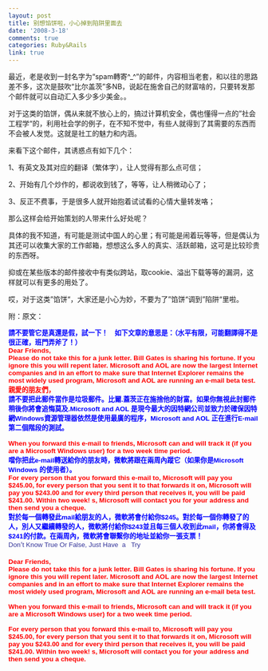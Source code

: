 ```yaml
---
layout: post
title: 别想馅饼啦，小心掉到陷阱里面去
date: '2008-3-18'
comments: true
categories: Ruby&Rails
link: true
---
```

<p>最近，老是收到一封名字为&ldquo;spam轉寄^_^&rdquo;的邮件，内容相当老套，和以往的思路差不多，这次是鼓吹&ldquo;比尔盖茨&rdquo;多NB，说起在施舍自己的财富啥的，只要转发那个邮件就可以自动汇入多少多少美金。。</p>
<p>对于这类的馅饼，偶从来就不放心上的，搞过计算机安全，偶也懂得一点的&rdquo;社会工程学&ldquo;的，利用社会学的例子，在不知不觉中，有些人就得到了其需要的东西而不会被人发觉。这就是社工的魅力和内涵。</p>
<p>来看下这个邮件，其诱惑点有如下几个：</p>
<p>1、有英文及其对应的翻译（繁体字），让人觉得有那么点可信；</p>
<p>2、开始有几个炒作的，都说收到钱了，等等，让人稍微动心了；</p>
<p>3、反正不费事，于是很多人就开始抱着试试看的心情大量转发咯；</p>
<p>那么这样会给开始策划的人带来什么好处呢？</p>
<p>具体的我不知道，有可能是测试中国人的心里；有可能是闹着玩等等，但是偶认为其还可以收集大家的工作邮箱，想想这么多人的真实、活跃邮箱，这可是比较珍贵的东西呀。</p>
<p>抑或在某些版本的邮件接收中有类似跨站，取cookie、溢出下载等等的漏洞，这样就可以有更多的用处了。</p>
<p>哎，对于这类&rdquo;馅饼&ldquo;，大家还是小心为妙，不要为了&rdquo;馅饼&ldquo;调到&rdquo;陷阱&ldquo;里啦。</p>
<p>附：原文：</p>
<p><strong><strong><font size="2" face="PMingLiU" color="blue"><span style="font-size: 10pt; color: blue; font-family: PMingLiU;">請不要管它是真還是假，試一下！　如下文章的意思是：（水平有限，可能翻譯得不是很正確，班門弄斧了！）</span></font></strong></strong><font size="2" face="Verdana"><span lang="EN-US" style="font-size: 10pt; font-family: Verdana;">  <br />
</span></font><strong><strong><font size="2" face="Arial" color="red"><span lang="EN-US" style="font-size: 10pt; color: red; font-family: Arial;">Dear  Friends,</span></font></strong></strong><strong><font size="2" face="Arial" color="red"><span lang="EN-US" style="font-weight: bold; font-size: 10pt; color: red; font-family: Arial;"><br />
<strong><strong><font face="Arial"><span style="font-family: Arial;">Please do not take this for a junk  letter. Bill Gates is sharing his fortune. If you ignore this you will repent  later. Microsoft and AOL are now the largest Internet companies and in an effort  to make sure that Internet Explorer remains the most widely used program,  Microsoft and AOL are running an e-mail beta test.  </span></font></strong></strong></span></font></strong><font size="2" face="Verdana"><span lang="EN-US" style="font-size: 10pt; font-family: Verdana;"><br />
</span></font><strong><strong><font size="2" face="PMingLiU" color="red"><span style="font-size: 10pt; color: red; font-family: PMingLiU;">親愛的朋友們，</span></font></strong></strong><font size="2" face="Verdana"><span lang="EN-US" style="font-size: 10pt; font-family: Verdana;">  <br />
</span></font><strong><strong><font size="2" face="PMingLiU" color="blue"><span style="font-size: 10pt; color: blue; font-family: PMingLiU;">請不要把此郵件當作是垃圾郵件。比爾</span></font></strong></strong><strong><strong><font size="2" face="Arial" color="blue"><span lang="EN-US" style="font-size: 10pt; color: blue; font-family: Arial;">.</span></font></strong></strong><strong><strong><font size="2" face="PMingLiU" color="blue"><span style="font-size: 10pt; color: blue; font-family: PMingLiU;">蓋茨正在施捨他的財富。如果你無視此封郵件稍後你將會追悔莫及</span></font></strong></strong><strong><strong><font size="2" face="Arial" color="blue"><span lang="EN-US" style="font-size: 10pt; color: blue; font-family: Arial;">.Microsoft and AOL  </span></font></strong></strong><strong><strong><font size="2" face="PMingLiU" color="blue"><span style="font-size: 10pt; color: blue; font-family: PMingLiU;">是現今最大的因特網公司並致力於確保因特網</span></font></strong></strong><strong><strong><font size="2" face="Arial" color="blue"><span lang="EN-US" style="font-size: 10pt; color: blue; font-family: Arial;">Windows</span></font></strong></strong><strong><strong><font size="2" face="PMingLiU" color="blue"><span style="font-size: 10pt; color: blue; font-family: PMingLiU;">資源管理器依然是使用最廣的程序，</span></font></strong></strong><strong><strong><font size="2" face="Arial" color="blue"><span lang="EN-US" style="font-size: 10pt; color: blue; font-family: Arial;">Microsoft and AOL  </span></font></strong></strong><strong><strong><font size="2" face="PMingLiU" color="blue"><span style="font-size: 10pt; color: blue; font-family: PMingLiU;">正在進行</span></font></strong></strong><strong><strong><font size="2" face="Arial" color="blue"><span lang="EN-US" style="font-size: 10pt; color: blue; font-family: Arial;">E-mail</span></font></strong></strong><strong><strong><font size="2" face="PMingLiU" color="blue"><span style="font-size: 10pt; color: blue; font-family: PMingLiU;">第二個階段的測試。</span></font></strong></strong><strong><font size="2" face="Arial" color="red"><span lang="EN-US" style="font-weight: bold; font-size: 10pt; color: red; font-family: Arial;"><br />
<br />
<strong><strong><font face="Arial"><span style="font-family: Arial;">When you forward this e-mail to  friends, Microsoft can and will track it (if you are a Microsoft Windows user)  for a two week time period.</span></font></strong></strong></span></font></strong><font size="2" face="Verdana"><span lang="EN-US" style="font-size: 10pt; font-family: Verdana;">  <br />
</span></font><strong><strong><font size="2" face="PMingLiU" color="blue"><span style="font-size: 10pt; color: blue; font-family: PMingLiU;">噹你把此</span></font></strong></strong><strong><strong><font size="2" face="Arial" color="blue"><span lang="EN-US" style="font-size: 10pt; color: blue; font-family: Arial;">e-mail</span></font></strong></strong><strong><strong><font size="2" face="PMingLiU" color="blue"><span style="font-size: 10pt; color: blue; font-family: PMingLiU;">轉送給你的朋友時，微軟將跟在兩周</span></font></strong></strong><strong><strong><font size="2" face="宋体" color="blue"><span style="font-size: 10pt; color: blue; font-family: 宋体;">內蹤它（如果你是</span></font></strong></strong><strong><strong><font size="2" face="Arial" color="blue"><span lang="EN-US" style="font-size: 10pt; color: blue; font-family: Arial;">Microsoft Windows  </span></font></strong></strong><strong><strong><font size="2" face="PMingLiU" color="blue"><span style="font-size: 10pt; color: blue; font-family: PMingLiU;">的使用者）。</span></font></strong></strong><strong><font size="2" face="Arial" color="red"><span lang="EN-US" style="font-weight: bold; font-size: 10pt; color: red; font-family: Arial;"><br />
<strong><strong><font face="Arial"><span style="font-family: Arial;">For every person that you forward  this e-mail to, Microsoft will pay you $245.00, for every person that you sent  it to that forwards it on, Microsoft will pay you $243.00 and for every third  person that receives it, you will be paid $241.00. Within two week! s, Microsoft  will contact you for your address and then send you a cheque.  </span></font></strong></strong></span></font></strong><font size="2" face="Verdana"><span lang="EN-US" style="font-size: 10pt; font-family: Verdana;"><br />
</span></font><strong><strong><font size="2" face="PMingLiU" color="blue"><span style="font-size: 10pt; color: blue; font-family: PMingLiU;">對於每一個轉發此</span></font></strong></strong><strong><strong><font size="2" face="Arial" color="blue"><span lang="EN-US" style="font-size: 10pt; color: blue; font-family: Arial;">mail</span></font></strong></strong><strong><strong><font size="2" face="PMingLiU" color="blue"><span style="font-size: 10pt; color: blue; font-family: PMingLiU;">給朋友的人，微軟將會付給你</span></font></strong></strong><strong><strong><font size="2" face="Arial" color="blue"><span lang="EN-US" style="font-size: 10pt; color: blue; font-family: Arial;">$245</span></font></strong></strong><strong><strong><font size="2" face="PMingLiU" color="blue"><span style="font-size: 10pt; color: blue; font-family: PMingLiU;">。對於每一個你轉發了的人，</span></font></strong></strong><strong><strong><font size="2" face="宋体" color="blue"><span style="font-size: 10pt; color: blue; font-family: 宋体;">別人又繼續轉發的人，微軟將付給你</span></font></strong></strong><strong><strong><font size="2" face="Arial" color="blue"><span lang="EN-US" style="font-size: 10pt; color: blue; font-family: Arial;">$243</span></font></strong></strong><strong><strong><font size="2" face="PMingLiU" color="blue"><span style="font-size: 10pt; color: blue; font-family: PMingLiU;">並且每三個人收到此</span></font></strong></strong><strong><strong><font size="2" face="Arial" color="blue"><span lang="EN-US" style="font-size: 10pt; color: blue; font-family: Arial;">mail</span></font></strong></strong><strong><strong><font size="2" face="PMingLiU" color="blue"><span style="font-size: 10pt; color: blue; font-family: PMingLiU;">，你將會得及</span></font></strong></strong><strong><strong><font size="2" face="Arial" color="blue"><span lang="EN-US" style="font-size: 10pt; color: blue; font-family: Arial;">$241</span></font></strong></strong><strong><strong><font size="2" face="PMingLiU" color="blue"><span style="font-size: 10pt; color: blue; font-family: PMingLiU;">的付款。在兩周</span></font></strong></strong><strong><strong><font size="2" face="宋体" color="blue"><span style="font-size: 10pt; color: blue; font-family: 宋体;">內，微軟將會聯繫你的地址並給你一張支票！　</span></font></strong></strong><font size="2" face="Verdana"><span lang="EN-US" style="font-size: 10pt; font-family: Verdana;"> <br />
</span></font><font size="2" face="Arial" color="#333399"><span lang="EN-US" style="font-size: 10pt; color: rgb(51, 51, 153); font-family: Arial;">Don</span></font><font size="2" color="#333399"><span lang="EN-US" style="font-size: 10pt; color: rgb(51, 51, 153);">&rsquo;</span></font><font size="2" face="Arial" color="#333399"><span lang="EN-US" style="font-size: 10pt; color: rgb(51, 51, 153); font-family: Arial;">t Know True Or  False, Just Have &nbsp;a &nbsp; Try</span></font><font size="2" face="Verdana"><span lang="EN-US" style="font-size: 10pt; font-family: Verdana;">  <br />
</span></font><span lang="EN-US">&nbsp;</span><font size="2" face="Verdana"><span lang="EN-US" style="font-size: 10pt; font-family: Verdana;">  <br />
</span></font><strong><strong><font size="2" face="Arial" color="red"><span lang="EN-US" style="font-size: 10pt; color: red; font-family: Arial;">Dear  Friends,</span></font></strong></strong><strong><font size="2" face="Arial" color="red"><span lang="EN-US" style="font-weight: bold; font-size: 10pt; color: red; font-family: Arial;"><br />
<strong><strong><font face="Arial"><span style="font-family: Arial;">Please do not take this for a junk  letter. Bill Gates is sharing his fortune. If you ignore this you will repent  later. Microsoft and AOL are now the largest Internet companies and in an effort  to make sure that Internet Explorer remains the most widely used program,  Microsoft and AOL are running an e-mail beta test.  </span></font></strong></strong><br />
<br />
<strong><strong><font face="Arial"><span style="font-family: Arial;">When you forward this e-mail to friends, Microsoft  can and will track it (if you are a Microsoft Windows user) for a two week time  period.</span></font></strong></strong><br />
<br />
<strong><strong><font face="Arial"><span style="font-family: Arial;">For every person that you forward this e-mail to,  Microsoft will pay you $245.00, for every person that you sent it to that  forwards it on, Microsoft will pay you $243.00 and for every third person that  receives it, you will be paid $241.00. Within two week! s, Microsoft will  contact you for your address and then send you a cheque.&nbsp;  </span></font></strong></strong></span></font></strong><font size="2" face="Verdana" color="black"><span lang="EN-US" style="font-size: 10pt; color: black; font-family: Verdana;"><br />
</span></font></p>
